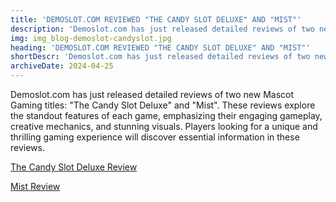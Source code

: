 ```yaml
---
title: 'DEMOSLOT.COM REVIEWED "THE CANDY SLOT DELUXE" AND "MIST"'
description: 'Demoslot.com has just released detailed reviews of two new Mascot Gaming titles: The Candy Slot Deluxe and Mist.'
img: img_blog-demoslot-candyslot.jpg
heading: 'DEMOSLOT.COM REVIEWED "THE CANDY SLOT DELUXE" AND "MIST"'
shortDescr: 'Demoslot.com has just released detailed reviews of two new Mascot Gaming titles: "The Candy Slot Deluxe" and "Mist". These reviews explore the standout features of each game, emphasizing their engaging gameplay, creative mechanics, and stunning visuals.'
archiveDate: 2024-04-25
---
```


Demoslot.com has just released detailed reviews of two new Mascot Gaming titles: "The Candy Slot Deluxe" and "Mist". These reviews explore the standout features of each game, emphasizing their engaging gameplay, creative mechanics, and stunning visuals. Players looking for a unique and thrilling gaming experience will discover essential information in these reviews.


<a href="https://www.demoslot.com/mist-mascot-gaming-slot-demo.html" target="_blank" rel="dofollow">The Candy Slot Deluxe Review</a>

<a href="https://www.demoslot.com/the-candy-slot-deluxe-mascot-gaming-slot-demo.html" target="_blank" rel="dofollow">Mist Review</a>

